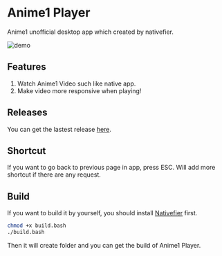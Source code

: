 # Anime1 Player

Anime1 unofficial desktop app which created by nativefier.

![demo](http://zuikaku.me/Upload/images/2019033053.png)

## Features
1. Watch Anime1 Video such like native app.
2. Make video more responsive when playing!

## Releases

You can get the lastest release [here](https://github.com/dollars0427/anime1-player).

## Shortcut

If you want to go back to previous page in app, press ESC. Will add more shortcut if there are any request.

## Build

If you want to build it by yourself, you should install [Nativefier](https://github.com/jiahaog/nativefier) first.

```bash
chmod +x build.bash
./build.bash
```

Then it will create folder and you can get the build of Anime1 Player.
